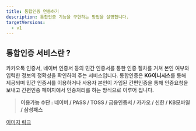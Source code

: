 ```yaml
---
title: 통합인증 연동하기
description: 통합인증 기능을 구현하는 방법을 설명합니다.
targetVersions:
  - v1
---
```


## 통합인증 서비스란 ?

카카오톡 인증서, 네이버 인증서 등의 민간 인증서를 통한 인증 절차를 거쳐 본인 여부와 입력한 정보의
정확성을 확인하여 주는 서비스입니다. 통합인증은 **KG이니시스**를 통해 제공되며 민간 인증서를
이용하거나 사용자 본인이 가입된 간편인증을 통해 인증요청을 보내고 간편인증 페이지에서 인증처리를
하는 방식으로 이루어 집니다.

> **이용가능 수단 : 네이버 / PASS / TOSS / 금융인증서 / 카카오 / 신한 / KB모바일 / 삼성패스**

[이미지 링크](<https://developers.portone.io/gitbook-assets/ko/image (24) (2).png>)
